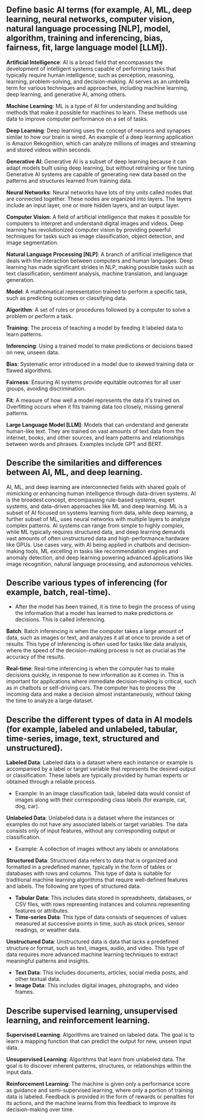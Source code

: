 ## Define basic AI terms (for example, AI, ML, deep learning, neural networks, computer vision, natural language processing [NLP], model, algorithm, training and inferencing, bias, fairness, fit, large language model [LLM]).
**Artificial Intelligence**: AI is a broad field that encompasses the development of intelligent systems capable of performing tasks that typically require human intelligence, such as perception, reasoning, learning, problem-solving, and decision-making. AI serves as an umbrella term for various techniques and approaches, including machine learning, deep learning, and generative AI, among others.

**Machine Learning**: ML is a type of AI for understanding and building methods that make it possible for machines to learn. These methods use data to improve computer performance on a set of tasks.

**Deep Learning**: Deep learning uses the concept of neurons and synapses similar to how our brain is wired. An example of a deep learning application is Amazon Rekognition, which can analyze millions of images and streaming and stored videos within seconds.

**Generative AI**: Generative AI is a subset of deep learning because it can adapt models built using deep learning, but without retraining or fine tuning. Generative AI systems are capable of generating new data based on the patterns and structures learned from training data.

**Neural Networks**: Neural networks have lots of tiny units called nodes that are connected together. These nodes are organized into layers. The layers include an input layer, one or more hidden layers, and an output layer.

**Computer Vision**: A field of artificial intelligence that makes it possible for computers to interpret and understand digital images and videos. Deep learning has revolutionized computer vision by providing powerful techniques for tasks such as image classification, object detection, and image segmentation.

**Natural Language Processing [NLP]**: A branch of artificial intelligence that deals with the interaction between computers and human languages. Deep learning has made significant strides in NLP, making possible tasks such as text classification, sentiment analysis, machine translation, and language generation.

**Model**: A mathematical representation trained to perform a specific task, such as predicting outcomes or classifying data.

**Algorithm**: A set of rules or procedures followed by a computer to solve a problem or perform a task.

**Training**: The process of teaching a model by feeding it labeled data to learn patterns.

**Inferencing**: Using a trained model to make predictions or decisions based on new, unseen data.

**Bias**: Systematic error introduced in a model due to skewed training data or flawed algorithms.

**Fairness**: Ensuring AI systems provide equitable outcomes for all user groups, avoiding discrimination.

**Fit**: A measure of how well a model represents the data it's trained on. Overfitting occurs when it fits training data too closely, missing general patterns.

**Large Language Model [LLM]**: Models that can understand and generate human-like text. They are trained on vast amounts of text data from the internet, books, and other sources, and learn patterns and relationships between words and phrases. Examples include GPT and BERT.

## Describe the similarities and differences between AI, ML, and deep learning.
AI, ML, and deep learning are interconnected fields with shared goals of mimicking or enhancing human intelligence through data-driven systems. AI is the broadest concept, encompassing rule-based systems, expert systems, and data-driven approaches like ML and deep learning. ML is a subset of AI focused on systems learning from data, while deep learning, a further subset of ML, uses neural networks with multiple layers to analyze complex patterns. AI systems can range from simple to highly complex, while ML typically requires structured data, and deep learning demands vast amounts of often unstructured data and high-performance hardware like GPUs. Use cases vary, with AI being applied in chatbots and decision-making tools, ML excelling in tasks like recommendation engines and anomaly detection, and deep learning powering advanced applications like image recognition, natural language processing, and autonomous vehicles.

## Describe various types of inferencing (for example, batch, real-time).
- After the model has been trained, it is time to begin the process of using the information that a model has learned to make predictions or decisions. This is called inferencing.

**Batch**: Batch inferencing is when the computer takes a large amount of data, such as images or text, and analyzes it all at once to provide a set of results. This type of inferencing is often used for tasks like data analysis, where the speed of the decision-making process is not as crucial as the accuracy of the results.

**Real-time**: Real-time inferencing is when the computer has to make decisions quickly, in response to new information as it comes in. This is important for applications where immediate decision-making is critical, such as in chatbots or self-driving cars. The computer has to process the incoming data and make a decision almost instantaneously, without taking the time to analyze a large dataset.  

## Describe the different types of data in AI models (for example, labeled and unlabeled, tabular, time-series, image, text, structured and unstructured).
**Labeled Data**: Labeled data is a dataset where each instance or example is accompanied by a label or target variable that represents the desired output or classification. These labels are typically provided by human experts or obtained through a reliable process.
- Example: In an image classification task, labeled data would consist of images along with their corresponding class labels (for example, cat, dog, car).  

**Unlabeled Data**: Unlabeled data is a dataset where the instances or examples do not have any associated labels or target variables. The data consists only of input features, without any corresponding output or classification.
- Example: A collection of images without any labels or annotations

**Structured Data**: Structured data refers to data that is organized and formatted in a predefined manner, typically in the form of tables or databases with rows and columns. This type of data is suitable for traditional machine learning algorithms that require well-defined features and labels. The following are types of structured data.
- **Tabular Data**: This includes data stored in spreadsheets, databases, or CSV files, with rows representing instances and columns representing features or attributes.  
- **Time-series Data**: This type of data consists of sequences of values measured at successive points in time, such as stock prices, sensor readings, or weather data.  

**Unstructured Data**: Unstructured data is data that lacks a predefined structure or format, such as text, images, audio, and video. This type of data requires more advanced machine learning techniques to extract meaningful patterns and insights.
- **Text Data**: This includes documents, articles, social media posts, and other textual data.  
- **Image Data**: This includes digital images, photographs, and video frames.  

## Describe supervised learning, unsupervised learning, and reinforcement learning.
**Supervised Learning**: Algorithms are trained on labeled data. The goal is to learn a mapping function that can predict the output for new, unseen input data.

**Unsupervised Learning**: Algorithms that learn from unlabeled data. The goal is to discover inherent patterns, structures, or relationships within the input data.

**Reinforcement Learning**: The machine is given only a performance score as guidance and semi-supervised learning, where only a portion of training data is labeled. Feedback is provided in the form of rewards or penalties for its actions, and the machine learns from this feedback to improve its decision-making over time.